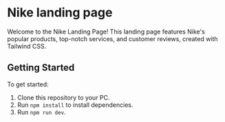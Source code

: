# Nike landing page

Welcome to the Nike Landing Page! This landing page features Nike's popular products, top-notch services, and customer reviews, created with Tailwind CSS.

## Getting Started

To get started:

1. Clone this repository to your PC.
2. Run `npm install` to install dependencies.
3. Run `npm run dev`.
